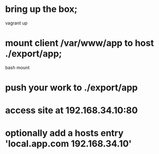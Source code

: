 # bring up the box;
vagrant up

# mount client /var/www/app to host ./export/app;
bash mount

# push your work to ./export/app

# access site at 192.168.34.10:80

# optionally add a hosts entry 'local.app.com 192.168.34.10'


